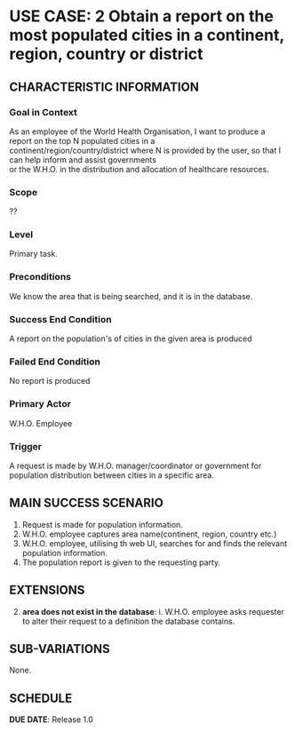 # USE CASE: 2 Obtain a report on the most populated cities in a continent, region, country or district

## CHARACTERISTIC INFORMATION

### Goal in Context


As an employee of the World Health Organisation, I want to produce a report on the top N
populated cities in a <br> continent/region/country/district where N is provided by the user,
so that I can help inform and assist governments <br> or the W.H.O. in the distribution and
allocation of healthcare resources. 

### Scope

??

### Level

Primary task.

### Preconditions

We know the area that is being searched, and it is in the database.

### Success End Condition

A report on the population's of cities in the given area is produced

### Failed End Condition

No report is produced

### Primary Actor

W.H.O. Employee

### Trigger

A request is made by W.H.O. manager/coordinator or government for population
distribution between cities in a specific area.

## MAIN SUCCESS SCENARIO

1. Request is made for population information.
2. W.H.O. employee captures area name(continent, region, country etc.)
3. W.H.O. employee, utilising th web UI, searches for and finds the relevant 
   population information.
4. The population report is given to the requesting party.

## EXTENSIONS

2. **area does not exist in the database**:
    i. W.H.O. employee asks requester to alter their request to a definition the
       database contains.

## SUB-VARIATIONS

None.

## SCHEDULE

**DUE DATE**: Release 1.0
